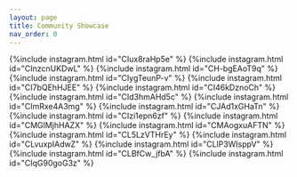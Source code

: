 ```yaml
---
layout: page
title: Community Showcase
nav_order: 0
---
```

<script async src="//www.instagram.com/embed.js"></script>
{%include instagram.html id="CIux8raHp5e" %}
{%include instagram.html id="CInzcnUKDwL" %}
{%include instagram.html id="CH-bgEAoT9q" %}
{%include instagram.html id="CIygTeunP-v" %}
{%include instagram.html id="CI7bQEhHJEE" %}
{%include instagram.html id="CI46kDznoCh" %}
{%include instagram.html id="CId3hmAHd5c" %}
{%include instagram.html id="CImRxe4A3mg" %}
{%include instagram.html id="CJAd1xGHaTn" %}
{%include instagram.html id="CIzi1epn6zf" %}
{%include instagram.html id="CMGlMjhHAZX" %}
{%include instagram.html id="CMAogxuAFTN" %}
{%include instagram.html id="CL5LzVTHrEy" %}
{%include instagram.html id="CLvuxpIAdwZ" %}
{%include instagram.html id="CLlP3WIsppV" %}
{%include instagram.html id="CLBfCw_jfbA" %}
{%include instagram.html id="CIqG90goG3z" %}
